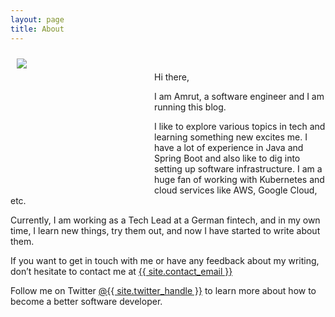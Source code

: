 ```yaml
---
layout: page
title: About
---
```

<style>
.logo { height: 200px; width: 200px; overflow: hidden; float:left; margin: 10px; margin-right:20px;}
</style>
<div class="logo">
<img src="{{ site.github.url }}/assets/img/avatar.jpg">
</div>

<br/>

Hi there,

I am Amrut, a software engineer and I am running this blog.

I like to explore various topics in tech and learning something new excites me. I have a lot of experience in Java and Spring Boot and also like to dig into setting up software infrastructure. I am a huge fan of working with Kubernetes and cloud services like AWS, Google Cloud, etc.

Currently, I am working as a Tech Lead at a German fintech, and in my own time, I learn new things, try them out, and now I have started to write about them.

If you want to get in touch with me or have any feedback about my writing, don’t hesitate to contact me at
 <a href="mailto:{{  site.contact_email }}">{{  site.contact_email }}</a>

Follow me on Twitter <a href="https://twitter.com/{{ site.twitter_handle }}" class="twitter-follow-btn" target="_blank">@{{ site.twitter_handle }}</a> to learn more about how to become a better software developer.

